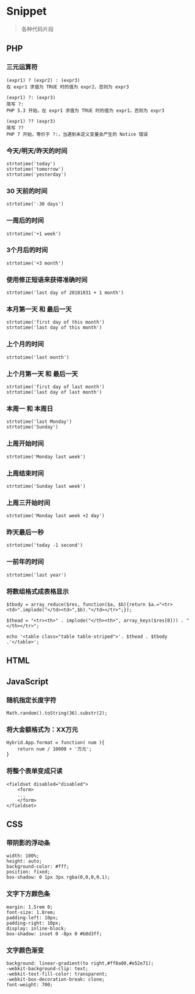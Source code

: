 # Snippet

> 各种代码片段

## PHP

### 三元运算符

	(expr1) ? (expr2) : (expr3)
	在 expr1 求值为 TRUE 时的值为 expr2，否则为 expr3

	(expr1) ?: (expr3)
	简写 ?:
	PHP 5.3 开始，在 expr1 求值为 TRUE 时的值为 expr1，否则为 expr3
	
	(expr1) ?? (expr3)
	简写 ??
	PHP 7 开始，等价于 ?:，当遇到未定义变量会产生的 Notice 错误

### 今天/明天/昨天的时间
	strtotime('today')
	strtotime('tomorrow')
	strtotime('yesterday')

### 30 天前的时间
	strtotime('-30 days')

### 一周后的时间
	strtotime('+1 week')

### 3个月后的时间
	strtotime('+3 month')
	
### 使用修正短语来获得准确时间
	strtotime('last day of 20181031 + 1 month')

### 本月第一天 和 最后一天
	strtotime('first day of this month')
	strtotime('last day of this month')

### 上个月的时间
	strtotime('last month')
	
### 上个月第一天 和 最后一天
	strtotime('first day of last month')
	strtotime('last day of last month')

### 本周一 和 本周日
	strtotime('last Monday')
	strtotime('Sunday')

### 上周开始时间
	strtotime('Monday last week')

### 上周结束时间
	strtotime('Sunday last week')

### 上周三开始时间
	strtotime('Monday last week +2 day')

### 昨天最后一秒
	strtotime('today -1 second')

### 一前年的时间
	strtotime('last year')
	
### 将数组格式成表格显示
	$tbody = array_reduce($res, function($a, $b){return $a.="<tr><td>".implode("</td><td>",$b)."</td></tr>";});

	$thead = "<tr><th>" . implode("</th><th>", array_keys($res[0])) . "</th></tr>";

	echo '<table class="table table-striped">'. $thead . $tbody .'</table>';
	

	
## HTML
	
## JavaScript

### 随机指定长度字符

	Math.random().toString(36).substr(2);
	
### 将大金额格式为：XX万元

	Hybrid.App.format = function( num ){
		return num / 10000 + '万元';
	}
	
### 将整个表单变成只读

	<fieldset disabled="disabled">
		<form>
		...
		</form>
	</fieldset>

## CSS

### 带阴影的浮动条
	width: 100%;
    height: auto;
    background-color: #fff;
    position: fixed;
    box-shadow: 0 1px 3px rgba(0,0,0,0.1);

### 文字下方颜色条

	margin: 1.5rem 0;
    font-size: 1.8rem;
    padding-left: 10px;
    padding-right: 10px;
    display: inline-block;
    box-shadow: inset 0 -8px 0 #b0d3ff;
	
### 文字颜色渐变
	background: linear-gradient(to right,#ff8a00,#e52e71);
    -webkit-background-clip: text;
    -webkit-text-fill-color: transparent;
    -webkit-box-decoration-break: clone;
	font-weight: 700;



